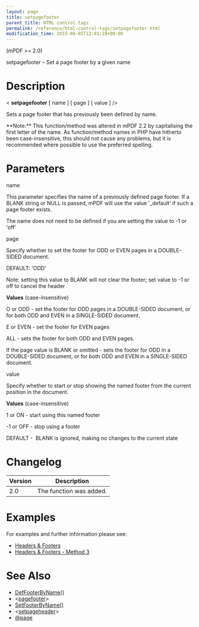 ```yaml
---
layout: page
title: setpagefooter
parent_title: HTML control tags
permalink: /reference/html-control-tags/setpagefooter.html
modification_time: 2015-08-05T12:01:28+00:00
---
```


(mPDF &gt;= 2.0)

setpagefooter – Set a page footer by a given name

# Description

&lt; **setpagefooter** [ <span class="parameter">name</span> ] [ <span class="parameter">page</span> ] [ <span class="parameter">value</span> ] /&gt;

Sets a page footer that has previously been defined by name.

<div class="alert alert-info" role="alert">**Note:** This function/method was altered in mPDF 2.2 by capitalising the first letter of the name. As function/method names in PHP have hitherto been case-insensitive, this should not cause any problems, but it is recommended where possible to use the preferred spelling.</div>

# Parameters

<span class="parameter">name</span>

This parameter specifies the name of a previously defined page footer. If a <span class="smallblock">BLANK</span> string or <span class="smallblock">NULL</span> is passed, mPDF will use the value '_default' if such a page footer exists.

The <span class="parameter">name</span> does not need to be defined if you are setting the value to -1 or 'off'

<span class="parameter">page</span>

Specify whether to set the footer for <span class="smallblock">ODD</span> or <span class="smallblock">EVEN</span> pages in a <span class="smallblock">DOUBLE-SIDED</span> document.

<span class="smallblock">DEFAULT</span>: 'ODD'

Note: setting this value to <span class="smallblock">BLANK</span> will not clear the footer; set <span class="parameter">value</span> to -1 or off to cancel the header

**Values** (case-insensitive)

O or ODD - set the footer for <span class="smallblock">ODD</span> pages in a <span class="smallblock">DOUBLE-SIDED</span> document, or for both <span class="smallblock">ODD</span> and <span class="smallblock">EVEN</span> in a <span class="smallblock">SINGLE-SIDED</span> document.

E or EVEN - set the footer for <span class="smallblock">EVEN</span> pages

ALL - sets the footer for both <span class="smallblock">ODD</span> and <span class="smallblock">EVEN</span> pages.

If the <span class="parameter">page</span> value is <span class="smallblock">BLANK</span> or omitted - sets the footer for <span class="smallblock">ODD</span> in a <span class="smallblock">DOUBLE-SIDED</span> document, or for both <span class="smallblock">ODD</span> and <span class="smallblock">EVEN</span> in a <span class="smallblock">SINGLE-SIDED</span> document.

<span class="parameter">value</span>

Specify whether to start or stop showing the named footer from the current position in the document.

<span class="smallblock">

</span>

**Values** (case-insensitive)

1 or ON - start using this named footer

-1 or OFF - stop using a footer

<span class="smallblock">DEFAULT</span> -  <span class="smallblock">BLANK</span> is ignored, making no changes to the current state

# Changelog

<table class="table"> <thead>
<tr> <th>Version</th><th>Description</th> </tr>
</thead> <tbody>
<tr>
<td>2.0</td>
<td>The function was added.</td>
</tr>
</tbody> </table>

# Examples

For examples and further information please see:

<ul>
<li class="manual_boxlist"><a href="{{ "/headers-footers/headers-footers.html" | prepend: site.baseurl }}">Headers &amp; Footers</a></li>
<li class="manual_boxlist"><a href="{{ "/headers-footers/method-4.html" | prepend: site.baseurl }}">Headers &amp; Footers - Method 3</a></li>
</ul>

# See Also

<ul>
<li class="manual_boxlist"><a href="{{ "/reference/mpdf-functions/deffooterbyname.html" | prepend: site.baseurl }}">DefFooterByName()</a></li>
<li class="manual_boxlist">&lt;<a href="{{ "/reference/html-control-tags/pagefooter.html" | prepend: site.baseurl }}">pagefooter</a>&gt;</li>
<li class="manual_boxlist"><a href="{{ "/reference/mpdf-functions/setfooterbyname.html" | prepend: site.baseurl }}">SetFooterByName()</a></li>
<li class="manual_boxlist">&lt;<a href="{{ "/reference/html-control-tags/setpageheader.html" | prepend: site.baseurl }}">setpageheader</a>&gt;</li>
<li class="manual_boxlist"><a href="{{ "/paging/using-page.html" | prepend: site.baseurl }}">@page</a></li>
</ul>

